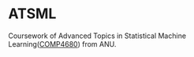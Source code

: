 # ATSML
Coursework of Advanced Topics in Statistical Machine Learning([COMP4680](http://programsandcourses.anu.edu.au/course/COMP4680)) from ANU.
